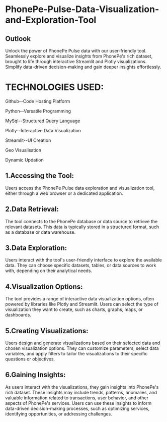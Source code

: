 # PhonePe-Pulse-Data-Visualization-and-Exploration-Tool
## Outlook
Unlock the power of PhonePe Pulse data with our user-friendly tool. Seamlessly explore and visualize insights from PhonePe's rich dataset, brought to life through interactive Streamlit and Plotly visualizations. Simplify data-driven decision-making and gain deeper insights effortlessly.
# TECHNOLOGIES USED:

Github--Code Hosting Platform

Python--Versatile Programming

MySql--Structured Query Language

Plotly--Interactive Data Visualization

Streamlit--UI Creation

Geo Visualisation

Dynamic Updation

## 1.Accessing the Tool:
Users access the PhonePe Pulse data exploration and visualization tool, either through a web browser or a dedicated application.
## 2.Data Retrieval:
The tool connects to the PhonePe database or data source to retrieve the relevant datasets. This data is typically stored in a structured format, such as a database or data warehouse.
## 3.Data Exploration:
Users interact with the tool's user-friendly interface to explore the available data. They can choose specific datasets, tables, or data sources to work with, depending on their analytical needs.
## 4.Visualization Options:
The tool provides a range of interactive data visualization options, often powered by libraries like Plotly and Streamlit. Users can select the type of visualization they want to create, such as charts, graphs, maps, or dashboards.
## 5.Creating Visualizations:
Users design and generate visualizations based on their selected data and chosen visualization options. They can customize parameters, select data variables, and apply filters to tailor the visualizations to their specific questions or objectives.
## 6.Gaining Insights:
As users interact with the visualizations, they gain insights into PhonePe's rich dataset. These insights may include trends, patterns, anomalies, and valuable information related to transactions, user behavior, and other aspects of PhonePe's services. Users can use these insights to inform data-driven decision-making processes, such as optimizing services, identifying opportunities, or addressing challenges.
